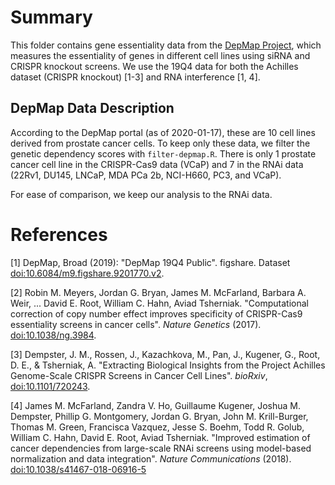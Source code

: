 # Summary

This folder contains gene essentiality data from the [DepMap Project](https://depmap.prg), which measures the essentiality of genes in different cell lines using siRNA and CRISPR knockout screens.
We use the 19Q4 data for both the Achilles dataset (CRISPR knockout) [1-3] and RNA interference [1, 4].

## DepMap Data Description

According to the DepMap portal (as of 2020-01-17), these are 10 cell lines derived from prostate cancer cells.
To keep only these data, we filter the genetic dependency scores with `filter-depmap.R`.
There is only 1 prostate cancer cell line in the CRISPR-Cas9 data (VCaP) and 7 in the RNAi data (22Rv1, DU145, LNCaP, MDA PCa 2b, NCI-H660, PC3, and VCaP).

For ease of comparison, we keep our analysis to the RNAi data.

# References

[1] DepMap, Broad (2019): "DepMap 19Q4 Public". figshare. Dataset [doi:10.6084/m9.figshare.9201770.v2](https://doi.org/10.6084/m9.figshare.9201770.v2).

[2] Robin M. Meyers, Jordan G. Bryan, James M. McFarland, Barbara A. Weir, ... David E. Root, William C. Hahn, Aviad Tsherniak. "Computational correction of copy number effect improves specificity of CRISPR-Cas9 essentiality screens in cancer cells". _Nature Genetics_ (2017). [doi:10.1038/ng.3984](https://doi.org/10.1038/ng.3984).

[3] Dempster, J. M., Rossen, J., Kazachkova, M., Pan, J., Kugener, G., Root, D. E., & Tsherniak, A. "Extracting Biological Insights from the Project Achilles Genome-Scale CRISPR Screens in Cancer Cell Lines". _bioRxiv_, [doi:10.1101/720243](https://doi.org/10.1101/720243).

[4] James M. McFarland, Zandra V. Ho, Guillaume Kugener, Joshua M. Dempster, Phillip G. Montgomery, Jordan G. Bryan, John M. Krill-Burger, Thomas M. Green, Francisca Vazquez, Jesse S. Boehm, Todd R. Golub, William C. Hahn, David E. Root, Aviad Tsherniak. "Improved estimation of cancer dependencies from large-scale RNAi screens using model-based normalization and data integration". _Nature Communications_ (2018). [doi:10.1038/s41467-018-06916-5](https://doi.org/10.1038/s41467-018-06916-5)
